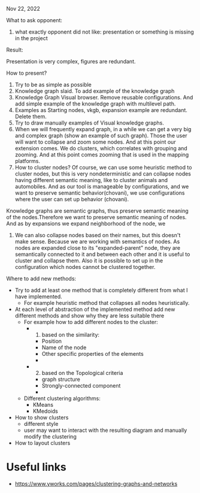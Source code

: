 Nov 22, 2022

What to ask opponent: 
1. what exactly opponent did not like: presentation or something is missing in the project

Result: 

Presentation is very complex, figures are redundant. 

How to present?

1. Try to be as simple as possible
2. Knowledge graph slaid. To add example of the knowledge graph
3. Knowledge Graph Visual browser. Remove reusable configurations. And add simple example of the knowledge graph with multilevel path. 
4. Examples as Starting nodes, vkgb, expansion example are redundant. Delete them.
5. Try to draw manually examples of Visual knowledge graphs.
6. When we will frequently expand graph, in a while we can get a very big and complex graph (show an example of such graph). Those the user will want to collapse and zoom some nodes. And at this point our extension comes. We do clusters, which correlates with grouping and zooming. And at this point comes zooming that is used in the mapping platforms.
7. How to cluster nodes? Of course, we can use some heuristic method to cluster nodes, but this is very nondeterministic and can collapse nodes having different semantic meaning, like to cluster animals and automobiles. And as our tool is manageable by configurations, and we want to preserve semantic behavior(chovani), we use configurations where the user can set up behavior (chovani). 

Knowledge graphs are semantic graphs, thus preserve semantic meaning of the nodes.Therefore we want to preserve semantic meaning of nodes. And as by expansions we expand neighborhood of the node, we 


1. We can also collapse nodes based on their names, but this doesn't make sense. Because we are working with semantics of nodes. As nodes are expanded close to its "expanded-parent" node, they are semantically connected to it  and between each other and it is useful to cluster and collapse them. Also it is possible to set up in the configuration which nodes cannot be clustered together.


Where to add new methods:

- Try to add at least one method that is completely different from what I have implemented.
  - For example heuristic method that collapses all nodes heuristically. 
- At each level of abstraction of the implemented method add new different methods and show why they are less suitable there
  - For example how to add different nodes to the cluster:
    - 1. based on the similarity:
      - Position
      - Name of the node
      - Other specific properties of the elements
      - 
    - 2. based on the Topological criteria
      - graph structure
      - Strongly-connected component
      - 
  - Different clustering algorithms:
    - KMeans 
    - KMedoids
- How to show clusters
  - different style
  - user may want to interact with the resulting diagram and manually modify the clustering
- How to layout clusters


# Useful links

- https://www.yworks.com/pages/clustering-graphs-and-networks